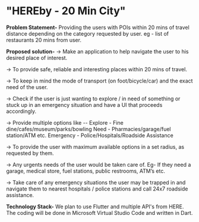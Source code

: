# "HEREby - 20 Min City"

**Problem Statement-**  Providing the users with POIs within 20 mins of travel distance depending on the category requested by user. eg - list of restaurants 20 mins from user.


**Proposed solution-** -> Make an application to help navigate the user to his desired place of interest.

-> To provide safe, reliable and interesting places within 20 mins of travel.

-> To keep in mind the mode of transport (on foot/bicycle/car) and the exact need of the user.

-> Check if the user is just wanting to explore / in need of something or stuck up in an emergency situation and have a UI that proceeds accordingly.

-> Provide multiple options like -- Explore - Fine dine/cafes/museum/parks/bowling 
                                    Need - Pharmacies/garage/fuel station/ATM etc.
                                    Emergency - Police/Hospitals/Roadside Assistance

-> To provide the user with maximum available options in a set radius, as requested by them.

-> Any urgents needs of the user would be taken care of. Eg- If they need a garage, medical store, fuel stations, public restrooms, ATM’s etc.

-> Take care of any emergency situations the user may be trapped in and navigate them to nearest hospitals / police stations and call 24x7 roadside assistance.


**Technology Stack-** We plan to use Flutter and multiple API's from HERE. The coding will be done in Microsoft Virtual Studio Code and written in Dart.

